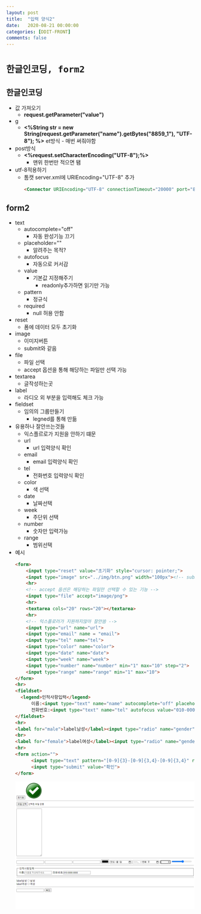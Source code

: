 ```yaml
---
layout: post
title:  "입력 양식2"
date:   2020-08-21 00:00:00
categories: [DDIT-FRONT]
comments: false
---
```


# `한글인코딩, form2`

## 한글인코딩
- 값 가져오기 
    - __request.getParameter("value")__
- g
    - __<%String str = new String(request.getParameter("name").getBytes("8859_1"), "UTF-8"); %>__
et방식        - 매번 써줘야함
- post방식
    - __<%request.setCharacterEncoding("UTF-8");%>__
        - 맨위 한번만 적으면 됌
- utf-8적용하기
    - 톰캣 server.xml에 URIEncoding="UTF-8" 추가        
        ```html
        <Connector URIEncoding="UTF-8" connectionTimeout="20000" port="80" protocol="HTTP/1.1" redirectPort="8443"/>
        ```
 
## form2
- text
    - autocomplete="off"
        - 자동 완성기능 끄기
    - placeholder=""
        - 알려주는 목적?
    - autofocus
        - 자동으로 커서감        
    - value
        - 기본값 지정해주기
            - readonly추가하면 읽기만 가능
    - pattern
        - 정규식
    - required
        - null 허용 안함
- reset
    - 폼에 데이터 모두 초기화
- image 
    - 이미지버튼
    - submit와 같음
- file
    - 파일 선택
    - accept 옵션을 통해 해당하는 파일만 선택 가능
- textarea
    - 글작성하는곳
- label
    - 라디오 외 부분을 입력해도 체크 가능   
- fieldset
    - 임의의 그룹만들기
        - legned를 통해 만듦     
- 유용하나 잘안쓰는것들
    - 익스플르로가 지원을 안하기 떄문
    - url
        - url 입력양식 확인
    - email
        - email 입력양식 확인
    - tel
        - 전화번호 입력양식 확인
    - color
        - 색 선택
    - date
        - 날짜선택
    - week
        - 주단위 선택
    - number
        - 숫자만 입력가능
    - range           
        - 범위선택
- 예시
    ```html
    <form>
        <input type="reset" value="초기화" style="cursor: pointer;">
        <input type="image" src="../img/btn.png" width="100px"><!-- submit의 기능을 가진 이미지버튼 -->
        <hr>
        <!-- accept 옵션은 해당하는 파일만 선택할 수 있는 기능 -->
        <input type="file" accept="image/png">
        <hr>
        <textarea cols="20" rows="20"></textarea>
        <hr>
        <!-- 익스플로러가 지원하지않아 잘안씀 -->
        <input type="url" name="url">
        <input type="email" name = "email">
        <input type="tel" name="tel">
        <input type="color" name="color">
        <input type="date" name="date">
        <input type="week" name="week">
        <input type="number" name="number" min="1" max="10" step="2">
        <input type="range" name="range" min="1" max="10">
    </form>
    <hr>
    <fieldset>
      <legend>인적사항입력</legend>
          이름:<input type="text" name="name" autocomplete="off" placeholder="이름을 작성해주세요.">
          전화번호:<input type="text" name="tel" autofocus value="010-0000-0000" readonly>
    </fieldset>
    <hr>
    <label for="male">label남성</label><input type="radio" name="gender" value="male" id="male">남성
    <br>
    <label for="female">label여성</label><input type="radio" name="gender" value="female" id="female">여성
    <hr>
    <form action="">
          <input type="text" pattern="[0-9]{3}-[0-9]{3,4}-[0-9]{3,4}" required>
          <input type="submit" value="확인">
    </form>
    ```
    ![결과](/img/0821/1.PNG)                      